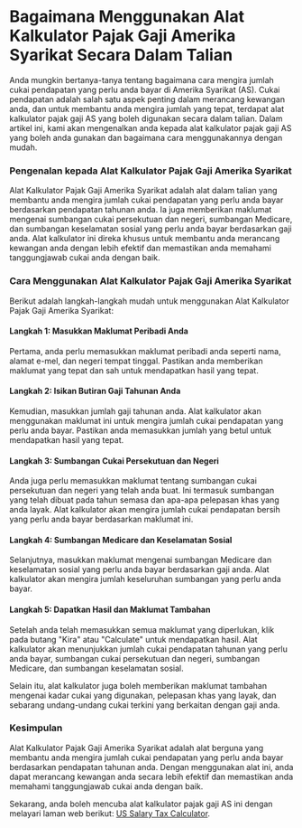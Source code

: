 Bagaimana Menggunakan Alat Kalkulator Pajak Gaji Amerika Syarikat Secara Dalam Talian
=====================================================================================

Anda mungkin bertanya-tanya tentang bagaimana cara mengira jumlah cukai pendapatan yang perlu anda bayar di Amerika Syarikat (AS). Cukai pendapatan adalah salah satu aspek penting dalam merancang kewangan anda, dan untuk membantu anda mengira jumlah yang tepat, terdapat alat kalkulator pajak gaji AS yang boleh digunakan secara dalam talian. Dalam artikel ini, kami akan mengenalkan anda kepada alat kalkulator pajak gaji AS yang boleh anda gunakan dan bagaimana cara menggunakannya dengan mudah.

### Pengenalan kepada Alat Kalkulator Pajak Gaji Amerika Syarikat

Alat Kalkulator Pajak Gaji Amerika Syarikat adalah alat dalam talian yang membantu anda mengira jumlah cukai pendapatan yang perlu anda bayar berdasarkan pendapatan tahunan anda. Ia juga memberikan maklumat mengenai sumbangan cukai persekutuan dan negeri, sumbangan Medicare, dan sumbangan keselamatan sosial yang perlu anda bayar berdasarkan gaji anda. Alat kalkulator ini direka khusus untuk membantu anda merancang kewangan anda dengan lebih efektif dan memastikan anda memahami tanggungjawab cukai anda dengan baik.

### Cara Menggunakan Alat Kalkulator Pajak Gaji Amerika Syarikat

Berikut adalah langkah-langkah mudah untuk menggunakan Alat Kalkulator Pajak Gaji Amerika Syarikat:

#### Langkah 1: Masukkan Maklumat Peribadi Anda

Pertama, anda perlu memasukkan maklumat peribadi anda seperti nama, alamat e-mel, dan negeri tempat tinggal. Pastikan anda memberikan maklumat yang tepat dan sah untuk mendapatkan hasil yang tepat.

#### Langkah 2: Isikan Butiran Gaji Tahunan Anda

Kemudian, masukkan jumlah gaji tahunan anda. Alat kalkulator akan menggunakan maklumat ini untuk mengira jumlah cukai pendapatan yang perlu anda bayar. Pastikan anda memasukkan jumlah yang betul untuk mendapatkan hasil yang tepat.

#### Langkah 3: Sumbangan Cukai Persekutuan dan Negeri

Anda juga perlu memasukkan maklumat tentang sumbangan cukai persekutuan dan negeri yang telah anda buat. Ini termasuk sumbangan yang telah dibuat pada tahun semasa dan apa-apa pelepasan khas yang anda layak. Alat kalkulator akan mengira jumlah cukai pendapatan bersih yang perlu anda bayar berdasarkan maklumat ini.

#### Langkah 4: Sumbangan Medicare dan Keselamatan Sosial

Selanjutnya, masukkan maklumat mengenai sumbangan Medicare dan keselamatan sosial yang perlu anda bayar berdasarkan gaji anda. Alat kalkulator akan mengira jumlah keseluruhan sumbangan yang perlu anda bayar.

#### Langkah 5: Dapatkan Hasil dan Maklumat Tambahan

Setelah anda telah memasukkan semua maklumat yang diperlukan, klik pada butang "Kira" atau "Calculate" untuk mendapatkan hasil. Alat kalkulator akan menunjukkan jumlah cukai pendapatan tahunan yang perlu anda bayar, sumbangan cukai persekutuan dan negeri, sumbangan Medicare, dan sumbangan keselamatan sosial.

Selain itu, alat kalkulator juga boleh memberikan maklumat tambahan mengenai kadar cukai yang digunakan, pelepasan khas yang layak, dan sebarang undang-undang cukai terkini yang berkaitan dengan gaji anda.

### Kesimpulan

Alat Kalkulator Pajak Gaji Amerika Syarikat adalah alat berguna yang membantu anda mengira jumlah cukai pendapatan yang perlu anda bayar berdasarkan pendapatan tahunan anda. Dengan menggunakan alat ini, anda dapat merancang kewangan anda secara lebih efektif dan memastikan anda memahami tanggungjawab cukai anda dengan baik.

Sekarang, anda boleh mencuba alat kalkulator pajak gaji AS ini dengan melayari laman web berikut: [US Salary Tax Calculator](https://www.onlinecalculatorsfree.com/ms/financial/us-salary-tax-calculator.html).